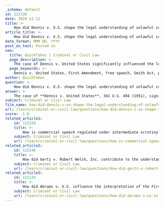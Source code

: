 ```yaml
---
_schema: default
id: 122136
date: 2024-12-12
title: >-
    How did Dennis v. U.S. shape the legal understanding of unlawful conduct in speech?
article_title: >-
    How did Dennis v. U.S. shape the legal understanding of unlawful conduct in speech?
date_format: MMM DD, YYYY
post_on_text: Posted on
seo:
  title: QuickTakes | Criminal or Civil Law
  page_description: >-
    The case of Dennis v. United States significantly influenced the legal interpretation of unlawful conduct related to speech, emphasizing the limits of First Amendment protections in political advocacy and the government's authority to regulate speech posing a clear and present danger.
  page_keywords: >-
    Dennis v. United States, First Amendment, free speech, Smith Act, political advocacy, unlawful conduct, clear and present danger, Supreme Court, Eugene Dennis, speech regulation, public order, dissent, governmental change, legal precedent
author: QuickTakes
question: >-
    How did Dennis v. U.S. shape the legal understanding of unlawful conduct in speech?
answer: >-
    The case of **Dennis v. United States**, 341 U.S. 494 (1951), significantly shaped the legal understanding of unlawful conduct in speech, particularly in the context of political advocacy and the limits of First Amendment protections. The Supreme Court upheld the constitutionality of the Smith Act, which made it a criminal offense to advocate the violent overthrow of the government or to be a member of any group that did so.\n\nIn this case, Eugene Dennis, the General Secretary of the Communist Party USA, and other party leaders were charged under the Smith Act for conspiring to advocate the overthrow of the U.S. government by force and violence. The defendants argued that their First Amendment rights to free speech were being infringed upon. However, the Supreme Court ruled that the government had the authority to restrict speech that posed a "clear and present danger" of inciting unlawful actions.\n\nThe Court's decision established that speech could be subject to regulation if it was directed at inciting or producing imminent lawless action and was likely to result in such action. This ruling emphasized that the mere advocacy of ideas, particularly those that could lead to violent actions against the government, could fall outside the protections of the First Amendment.\n\nJustice William O. Douglas's dissent in the case highlighted concerns about the implications of restricting speech based on its content, arguing for a broader interpretation of free speech protections. Nonetheless, the majority opinion reinforced the notion that the government could intervene when speech was linked to the potential for immediate unlawful conduct.\n\nOverall, **Dennis v. United States** set a precedent for how courts evaluate the balance between free speech and the need to maintain public order, particularly in cases involving political dissent and advocacy for governmental change. This case remains a critical reference point in discussions about the limits of free speech in the United States.
subject: Criminal or Civil Law
file_name: how-did-dennis-v-us-shape-the-legal-understanding-of-unlawful-conduct-in-speech.md
url: /learn/criminal-or-civil-law/questions/how-did-dennis-v-us-shape-the-legal-understanding-of-unlawful-conduct-in-speech
score: -1.0
related_article1:
    id: 122150
    title: >-
        How is commercial speech regulated under intermediate scrutiny?
    subject: Criminal or Civil Law
    url: /learn/criminal-or-civil-law/questions/how-is-commercial-speech-regulated-under-intermediate-scrutiny
related_article2:
    id: 122146
    title: >-
        How did Gertz v. Robert Welch, Inc. contribute to the understanding of false statements of fact?
    subject: Criminal or Civil Law
    url: /learn/criminal-or-civil-law/questions/how-did-gertz-v-robert-welch-inc-contribute-to-the-understanding-of-false-statements-of-fact
related_article3:
    id: 122134
    title: >-
        How did Abrams v. U.S. influence the interpretation of the First Amendment?
    subject: Criminal or Civil Law
    url: /learn/criminal-or-civil-law/questions/how-did-abrams-v-us-influence-the-interpretation-of-the-first-amendment
---
```


&nbsp;